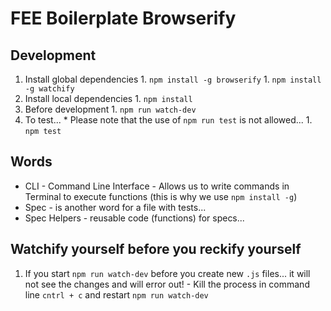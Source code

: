 # FEE Boilerplate Browserify

## Development
  1. Install global dependencies
    1. `npm install -g browserify`
    1. `npm install -g watchify`
  1. Install local dependencies
    1. `npm install`
  1. Before development
    1. `npm run watch-dev`
  1. To test...
    * Please note that the use of `npm run test` is not allowed...
    1. `npm test`

## Words
  - CLI - Command Line Interface - Allows us to write commands in Terminal to execute functions (this is why we use `npm install -g`)
  - Spec - is another word for a file with tests...
  - Spec Helpers - reusable code (functions) for specs...

## Watchify yourself before you reckify yourself
  1. If you start `npm run watch-dev` before you create new `.js` files... it will not see the changes and will error out!
    - Kill the process in command line `cntrl + c` and restart `npm run watch-dev`
